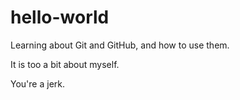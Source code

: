 # hello-world
Learning about Git and GitHub, and how to use them.

It is too a bit about myself.

You're a jerk.
